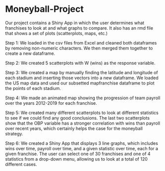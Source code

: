 # Moneyball-Project

Our project contains a Shiny App in which the user determines what franchises to look at and what graphs to compare.
It also has an rmd file that shows a set of plots (scatterplots, maps, etc.)

Step 1: We loaded in the csv files from Excel and cleaned both dataframes by removing non-numeric characters. We then merged them together to create a new dataframe.

Step 2: We created 5 scatterplots with W (wins) as the response variable.

Step 3: We created a map by manually finding the latitude and longitude of each stadium and inserting those vectors into a new dataframe. We loaded the US map data and used our subsetted mapfranchise dataframe to plot the points of each stadium. 

Step 4: We made an animated map showing the progression of team payroll over the years 2012-2019 for each franchise.

Step 5: We created many different scatterplots to look at different statistics to see if we could find any good conclusions. The last two scatterplots show that the OBP variable has a stronger correlation with wins than payroll over recent years, which certainly helps the case for the moneyball strategy.

Step 6: We created a Shiny App that displays 3 line graphs, which includes wins over time, payroll over time, and a given statistic over time, each for a given franchise. The user can select one of 30 franchises and one of 4 statistics from a drop-down menu, allowing us to look at a total of 120 different cases.
